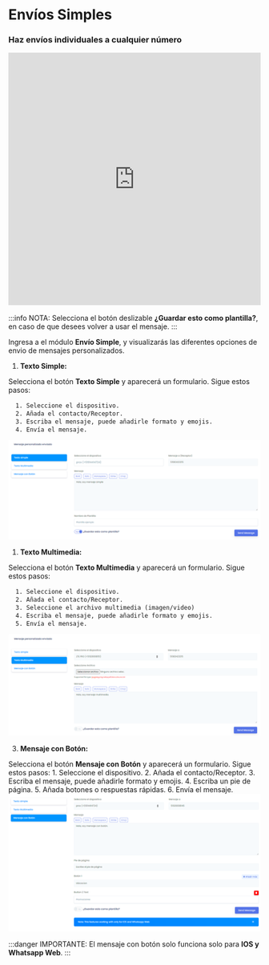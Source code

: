 # Envíos Simples

### Haz envíos individuales a cualquier número

<iframe width="100%" height="505" src="https://www.youtube.com/embed/_VyiLs_9ZGM" title="YouTube video player" frameborder="0" allow="accelerometer; autoplay; clipboard-write; encrypted-media; gyroscope; picture-in-picture; web-share" allowfullscreen></iframe>

:::info NOTA:
Selecciona el botón deslizable **¿Guardar esto como plantilla?**, en caso de que desees volver a usar el mensaje.
:::

Ingresa a el módulo **Envío Simple**, y visualizarás las diferentes opciones de envio de mensajes personalizados.


 1. **Texto Simple:**

Selecciona el botón **Texto Simple** y aparecerá un formulario. Sigue estos pasos:

      1. Seleccione el dispositivo.
      2. Añada el contacto/Receptor.
      3. Escriba el mensaje, puede añadirle formato y emojis.
      4. Envía el mensaje.
![Alt text](img/texto_simple_01.png)

1. **Texto Multimedia:**

Selecciona el botón **Texto Multimedia** y aparecerá un formulario. Sigue estos pasos:

      1. Seleccione el dispositivo.
      2. Añada el contacto/Receptor.
      3. Seleccione el archivo multimedia (imagen/video)
      4. Escriba el mensaje, puede añadirle formato y emojis.
      5. Envía el mensaje.
![Alt text](img/texto_multimedia_01.png)

3. **Mensaje con Botón:**

Selecciona el botón **Mensaje con Botón** y aparecerá un formulario. Sigue estos pasos:
      1. Seleccione el dispositivo.
      2. Añada el contacto/Receptor.
      3. Escriba el mensaje, puede añadirle formato y emojis.
      4. Escriba un pie de página.
      5. Añada botones o respuestas rápidas.
      6. Envía el mensaje.
![Alt text](img/mensaje_boton_01.png)


:::danger IMPORTANTE:
El mensaje con botón solo funciona solo para **IOS y Whatsapp Web**.
:::

